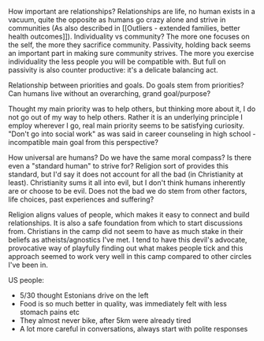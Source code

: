 How important are relationships? Relationships are life, no human exists in a vacuum, quite the opposite as humans go crazy alone and strive in communities (As also described in [[Outliers - extended families, better health outcomes]]).
Individuality vs community? The more one focuses on the self, the more they sacrifice community. Passivity, holding back seems an important part in making sure community strives. The more you exercise individuality the less people you will be compatible with. But full on passivity is also counter productive: it's a delicate balancing act. 

Relationship between priorities and goals. Do goals stem from priorities? Can humans live without an overarching, grand goal/purpose?

Thought my main priority was to help others, but thinking more about it, I do not go out of my way to help others. Rather it is an underlying principle I employ wherever I go, real main priority seems to be satisfying curiosity. "Don't go into social work" as was said in career counseling in high school - incompatible main goal from this perspective?

How universal are humans? Do we have the same moral compass? Is there even a "standard human" to strive for? Religion sort of provides this standard, but I'd say it does not account for all the bad (in Christianity at least). Christianity sums it all into evil, but I don't think humans inherently are or choose to be evil. Does not the bad we do stem from other factors, life choices, past experiences and suffering?

Religion aligns values of people, which makes it easy to connect and build relationships. It is also a safe foundation from which to start discussions from. Christians in the camp did not seem to have as much stake in their beliefs as atheists/agnostics I've met. I tend to have this devil's advocate, provocative way of playfully finding out what makes people tick and this approach seemed to work very well in this camp compared to other circles I've been in.

US people:
- 5/30 thought Estonians drive on the left
- Food is so much better in quality, was immediately felt with less stomach pains etc
- They almost never bike, after 5km were already tired
- A lot more careful in conversations, always start with polite responses